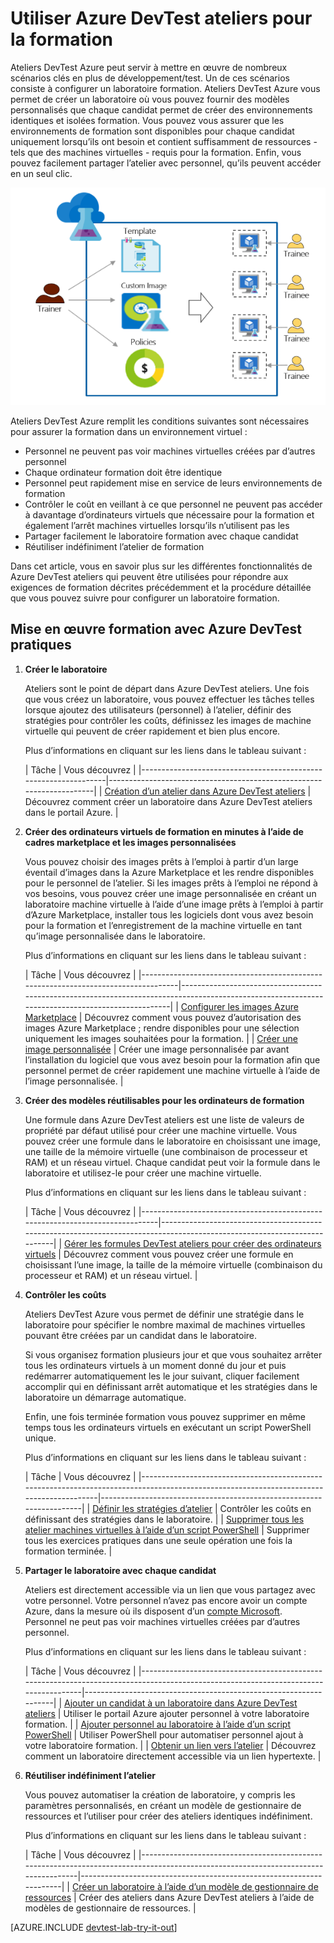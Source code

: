 <properties
    pageTitle="Utiliser Azure DevTest ateliers formation | Microsoft Azure"
    description="Découvrez comment utiliser Azure DevTest ateliers pour les scénarios de formation."
    services="devtest-lab,virtual-machines"
    documentationCenter="na"
    authors="steved0x"
    manager="douge"
    editor=""/>

<tags
    ms.service="devtest-lab"
    ms.workload="na"
    ms.tgt_pltfrm="na"
    ms.devlang="na"
    ms.topic="article"
    ms.date="09/12/2016"
    ms.author="sdanie"/>

# <a name="use-azure-devtest-labs-for-training"></a>Utiliser Azure DevTest ateliers pour la formation

Ateliers DevTest Azure peut servir à mettre en œuvre de nombreux scénarios clés en plus de développement/test. Un de ces scénarios consiste à configurer un laboratoire formation. Ateliers DevTest Azure vous permet de créer un laboratoire où vous pouvez fournir des modèles personnalisés que chaque candidat permet de créer des environnements identiques et isolées formation. Vous pouvez vous assurer que les environnements de formation sont disponibles pour chaque candidat uniquement lorsqu’ils ont besoin et contient suffisamment de ressources - tels que des machines virtuelles - requis pour la formation. Enfin, vous pouvez facilement partager l’atelier avec personnel, qu’ils peuvent accéder en un seul clic.   

![Utiliser DevTest ateliers pour la formation](./media/devtest-lab-training-lab/devtest-lab-training.png)

Ateliers DevTest Azure remplit les conditions suivantes sont nécessaires pour assurer la formation dans un environnement virtuel : 


-   Personnel ne peuvent pas voir machines virtuelles créées par d’autres personnel
-   Chaque ordinateur formation doit être identique
-   Personnel peut rapidement mise en service de leurs environnements de formation
-   Contrôler le coût en veillant à ce que personnel ne peuvent pas accéder à davantage d’ordinateurs virtuels que nécessaire pour la formation et également l’arrêt machines virtuelles lorsqu’ils n’utilisent pas les
-   Partager facilement le laboratoire formation avec chaque candidat
-   Réutiliser indéfiniment l’atelier de formation


Dans cet article, vous en savoir plus sur les différentes fonctionnalités de Azure DevTest ateliers qui peuvent être utilisées pour répondre aux exigences de formation décrites précédemment et la procédure détaillée que vous pouvez suivre pour configurer un laboratoire formation.  


## <a name="implementing-training-with-azure-devtest-labs"></a>Mise en œuvre formation avec Azure DevTest pratiques

1. **Créer le laboratoire** 

    Ateliers sont le point de départ dans Azure DevTest ateliers. Une fois que vous créez un laboratoire, vous pouvez effectuer les tâches telles lorsque ajoutez des utilisateurs (personnel) à l’atelier, définir des stratégies pour contrôler les coûts, définissez les images de machine virtuelle qui peuvent de créer rapidement et bien plus encore.   

    Plus d’informations en cliquant sur les liens dans le tableau suivant :

  	| Tâche                                                            | Vous découvrez                                                    |
|-----------------------------------------------------------------|----------------------------------------------------------------------|
| [Création d’un atelier dans Azure DevTest ateliers](devtest-lab-create-lab.md) | Découvrez comment créer un laboratoire dans Azure DevTest ateliers dans le portail Azure. |

2. **Créer des ordinateurs virtuels de formation en minutes à l’aide de cadres marketplace et les images personnalisées** 
    
    Vous pouvez choisir des images prêts à l’emploi à partir d’un large éventail d’images dans la Azure Marketplace et les rendre disponibles pour le personnel de l’atelier. Si les images prêts à l’emploi ne répond à vos besoins, vous pouvez créer une image personnalisée en créant un laboratoire machine virtuelle à l’aide d’une image prêts à l’emploi à partir d’Azure Marketplace, installer tous les logiciels dont vous avez besoin pour la formation et l’enregistrement de la machine virtuelle en tant qu’image personnalisée dans le laboratoire. 

    Plus d’informations en cliquant sur les liens dans le tableau suivant :

  	| Tâche                                                                              | Vous découvrez                                                                                                                                  |
|-----------------------------------------------------------------------------------|-------------------------------------------------------------------------------------------------------------------------------------------------|
| [Configurer les images Azure Marketplace](devtest-lab-configure-marketplace-images.md) | Découvrez comment vous pouvez d’autorisation des images Azure Marketplace ; rendre disponibles pour une sélection uniquement les images souhaitées pour la formation.                 |
| [Créer une image personnalisée](devtest-lab-create-template.md)                           | Créer une image personnalisée par avant l’installation du logiciel que vous avez besoin pour la formation afin que personnel permet de créer rapidement une machine virtuelle à l’aide de l’image personnalisée. |

3. **Créer des modèles réutilisables pour les ordinateurs de formation** 

    Une formule dans Azure DevTest ateliers est une liste de valeurs de propriété par défaut utilisé pour créer une machine virtuelle. Vous pouvez créer une formule dans le laboratoire en choisissant une image, une taille de la mémoire virtuelle (une combinaison de processeur et RAM) et un réseau virtuel. Chaque candidat peut voir la formule dans le laboratoire et utilisez-le pour créer une machine virtuelle. 

    Plus d’informations en cliquant sur les liens dans le tableau suivant :

  	| Tâche                                                                         | Vous découvrez                                                                                                          |
|------------------------------------------------------------------------------|-------------------------------------------------------------------------------------------------------------------------|
| [Gérer les formules DevTest ateliers pour créer des ordinateurs virtuels](devtest-lab-manage-formulas.md) | Découvrez comment vous pouvez créer une formule en choisissant l’une image, la taille de la mémoire virtuelle (combinaison du processeur et RAM) et un réseau virtuel. |

4. **Contrôler les coûts**

    Ateliers DevTest Azure vous permet de définir une stratégie dans le laboratoire pour spécifier le nombre maximal de machines virtuelles pouvant être créées par un candidat dans le laboratoire. 

    Si vous organisez formation plusieurs jour et que vous souhaitez arrêter tous les ordinateurs virtuels à un moment donné du jour et puis redémarrer automatiquement les le jour suivant, cliquer facilement accomplir qui en définissant arrêt automatique et les stratégies dans le laboratoire un démarrage automatique. 

    Enfin, une fois terminée formation vous pouvez supprimer en même temps tous les ordinateurs virtuels en exécutant un script PowerShell unique. 

    Plus d’informations en cliquant sur les liens dans le tableau suivant :

  	| Tâche                                                                                                                                    | Vous découvrez                                                      |
|-----------------------------------------------------------------------------------------------------------------------------------------|---------------------------------------------------------------------|
| [Définir les stratégies d’atelier](devtest-lab-set-lab-policy.md)                                                                                    | Contrôler les coûts en définissant des stratégies dans le laboratoire.                       |
| [Supprimer tous les atelier machines virtuelles à l’aide d’un script PowerShell](devtest-lab-faq.md#how-can-i-automate-the-process-of-deleting-all-the-vms-in-my-lab) | Supprimer tous les exercices pratiques dans une seule opération une fois la formation terminée. |

5. **Partager le laboratoire avec chaque candidat**

    Ateliers est directement accessible via un lien que vous partagez avec votre personnel. Votre personnel n’avez pas encore avoir un compte Azure, dans la mesure où ils disposent d’un [compte Microsoft](devtest-lab-faq.md#what-is-a-microsoft-account). Personnel ne peut pas voir machines virtuelles créées par d’autres personnel.  

    Plus d’informations en cliquant sur les liens dans le tableau suivant :

  	| Tâche                                                                                                                                | Vous découvrez                                                   |
|-------------------------------------------------------------------------------------------------------------------------------------|------------------------------------------------------------------|
| [Ajouter un candidat à un laboratoire dans Azure DevTest ateliers](devtest-lab-add-devtest-user.md)                                                     | Utiliser le portail Azure ajouter personnel à votre laboratoire formation.       |
| [Ajouter personnel au laboratoire à l’aide d’un script PowerShell](devtest-lab-add-devtest-user.md#add-an-external-user-to-a-lab-using-powershell) | Utiliser PowerShell pour automatiser personnel ajout à votre laboratoire formation. |
| [Obtenir un lien vers l’atelier](devtest-lab-faq.md#how-do-i-share-a-direct-link-to-my-lab)                                                  | Découvrez comment un laboratoire directement accessible via un lien hypertexte.        |

6. **Réutiliser indéfiniment l’atelier** 

    Vous pouvez automatiser la création de laboratoire, y compris les paramètres personnalisés, en créant un modèle de gestionnaire de ressources et l’utiliser pour créer des ateliers identiques indéfiniment. 

    Plus d’informations en cliquant sur les liens dans le tableau suivant :

  	| Tâche                                                                                                                               | Vous découvrez                                                      |
|------------------------------------------------------------------------------------------------------------------------------------|---------------------------------------------------------------------|
| [Créer un laboratoire à l’aide d’un modèle de gestionnaire de ressources](devtest-lab-faq.md#how-do-i-create-a-lab-from-an-azure-resource-manager-template) | Créer des ateliers dans Azure DevTest ateliers à l’aide de modèles de gestionnaire de ressources. |

[AZURE.INCLUDE [devtest-lab-try-it-out](../../includes/devtest-lab-try-it-out.md)]  


